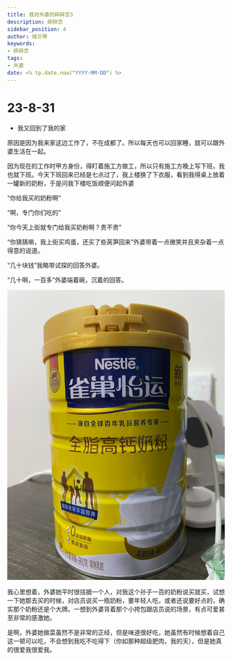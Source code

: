 ```yaml
---
title: 我对外婆的碎碎念3
description: 碎碎念
sidebar_position: 4
author: 啵贝琴
keywords:
- 碎碎念
tags: 
- 外婆
date: <% tp.date.now("YYYY-MM-DD") %>
---
```


# 23-8-31

- 我又回到了我的家

原因是因为我来家这边工作了，不在成都了。所以每天也可以回家睡，就可以跟外婆生活在一起。

因为现在的工作时甲方身份，得盯着施工方做工，所以只有施工方晚上写下班，我也就下班。今天下班回来已经是七点过了，我上楼换了下衣服，看到我得桌上放着一罐新的奶粉，于是问我下楼吃饭顺便问起外婆

“你给我买的奶粉啊”

“啊，专门你们吃的”

“你今天上街就专门给我买奶粉啊？贵不贵”

“你猜猜嘛，我上街买鸡蛋，还买了些莴笋回来”外婆带着一点微笑并且夹杂着一点得意的说道。 

“几十块钱”我略带试探的回答外婆。

“几十啊，一百多”外婆端着碗，沉着的回答。

![1](../../static/life_Page/碎碎念/2.jpg)

我心里想着，外婆她平时很拮据一个人，对我这个孙子一百的奶粉说买就买，试想一下她那去买的时候，对店员说买一瓶奶粉，要年轻人吃，或者还说要好点的，确实那个奶粉还是个大牌。一想到外婆背着那个小挎包跟店员说的场景，有点可爱甚至非常的感激她。

是啊，外婆她做菜虽然不是非常的正经，但是味道很好吃，她虽然有时候想着自己这一顿可以吃，不会想到我吃不吃得下（你如那种超级肥肉，我的天），但是她真的很爱我很爱我。